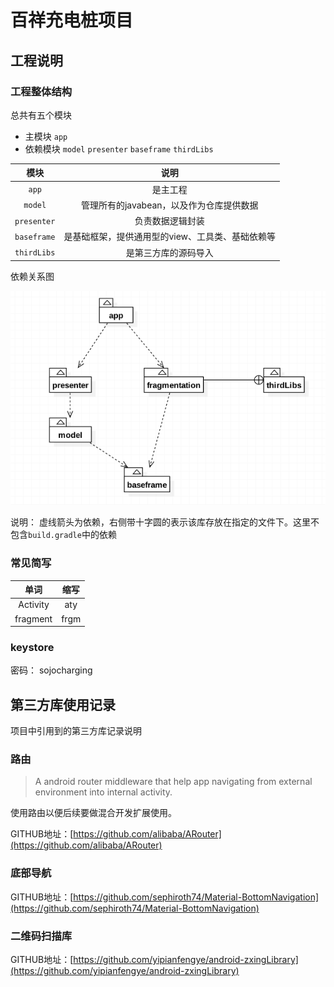 # 百祥充电桩项目


## 工程说明

### 工程整体结构

总共有五个模块

* 主模块 `app`
* 依赖模块 `model` `presenter` `baseframe` `thirdLibs`

|模块|说明|
|:--:|:--:|
|`app`| 是主工程 <br>
|`model` |管理所有的javabean，以及作为仓库提供数据 <br>
|`presenter` |负责数据逻辑封装 <br>
|`baseframe` |是基础框架，提供通用型的view、工具类、基础依赖等 <br>
|`thirdLibs`| 是第三方库的源码导入


依赖关系图

![](./mdpic/WX20170213-180138.png)

说明： 虚线箭头为依赖，右侧带十字圆的表示该库存放在指定的文件下。这里不包含`build.gradle`中的依赖

### 常见简写

|单词|缩写|
|:--:|:--:|
|Activity|aty|
|fragment|frgm|


### keystore

密码： sojocharging

## 第三方库使用记录

项目中引用到的第三方库记录说明



### 路由

> A android router middleware that help app navigating from external environment into internal activity.

使用路由以便后续要做混合开发扩展使用。

GITHUB地址：[https://github.com/alibaba/ARouter](https://github.com/alibaba/ARouter)

### 底部导航

GITHUB地址：[https://github.com/sephiroth74/Material-BottomNavigation](https://github.com/sephiroth74/Material-BottomNavigation)

### 二维码扫描库

GITHUB地址：[https://github.com/yipianfengye/android-zxingLibrary](https://github.com/yipianfengye/android-zxingLibrary)
